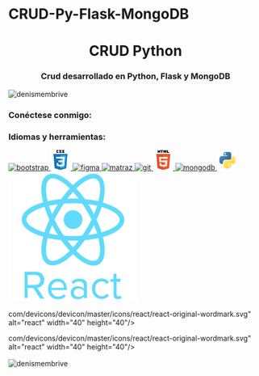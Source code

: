 # CRUD-Py-Flask-MongoDB

<h1 align="center">CRUD Python</h1>
<h3 align="center">Crud desarrollado en Python, Flask y MongoDB</h3>

<p align="left"> <img src="https:/ /komarev.com/ghpvc/?username=denismembrive&label=Profile%20views&color=0e75b6&style=flat" alt="denismembrive" /> </p>

<h3 align="left">Conéctese conmigo:</h3>
<p align ="left">
</p>

<h3 align="left">Idiomas y herramientas:</h3>
<p align="left"> <a href="https://getbootstrap.com" target="_blank" rel="noreferrer"> <img src="https://raw.githubusercontent.com/devicons/devicon /master/icons/bootstrap/bootstrap-plain-wordmark.svg" alt="bootstrap" width="40" height="40"/> </a> <a href="https://www.w3schools.com /css/" target="_blank" rel="noreferrer"> <img src="https://raw.githubusercontent.com/devicons/devicon/master/icons/css3/css3-original-wordmark.svg" alt= "css3" width="40" height="40"/> </a> <a href="https://www.figma.com/" target="_blank" rel="noreferrer"> <img src="https://www.vectorlogo.zone/logos/figma/figma-icon.svg" alt="figma" width="40" height="40"/> </a> <a href=" https://flask.palletsprojects.com/" target="_blank" rel="noreferrer"> <img src="https://www.vectorlogo.zone/logos/pocoo_flask/pocoo_flask-icon.svg" alt=" matraz" width="40" height="40"/> </a> <a href="https://git-scm.com/" target="_blank" rel="noreferrer"> <img src=" https://www.vectorlogo.zone/logos/git-scm/git-scm-icon.svg" alt="git" width="40" height="40"/> </a> <a href=" https://www.w3.org/html/"target="_blank" rel="noreferrer"> <img src="https://raw.githubusercontent.com/devicons/devicon/master/icons/html5/html5-original-wordmark.svg" alt="html5" ancho ="40" height="40"/> </a> <a href="https://www.mongodb.com/" target="_blank" rel="noreferrer"> <img src="https:/ /raw.githubusercontent.com/devicons/devicon/master/icons/mongodb/mongodb-original-wordmark.svg" alt="mongodb" width="40" height="40"/> </a> <a href= "https://www.python.org" target="_blank" rel="noreferrer"> <img src="https://raw.githubusercontent.com/devicons/devicon/master/icons/python/python-original.svg" alt="python" width="40" height="40"/> </a> <a href="https://reactjs. org/" target="_blank" rel="noreferrer"> <img src="https://raw.githubusercontent.com/devicons/devicon/master/icons/react/react-original-wordmark.svg" alt=" reaccionar" ancho="40" altura="40"/> </a> </p>com/devicons/devicon/master/icons/react/react-original-wordmark.svg" alt="react" width="40" height="40"/> </a> </p>com/devicons/devicon/master/icons/react/react-original-wordmark.svg" alt="react" width="40" height="40"/> </a> </p>

<p><img align="center" src="https://github-readme-stats.vercel.app/api/top-langs?username=denismembrive&show_icons=true&locale=en&layout=compact" alt="denismembrive" /> </p>